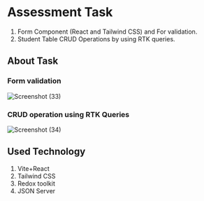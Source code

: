 # Assessment Task
1. Form Component (React and Tailwind CSS) and For validation.
2. Student Table CRUD Operations by using RTK queries.

## About Task
   ### Form validation
   ![Screenshot (33)](https://github.com/TAMILMANI1234/techsmew-assessment/assets/81792499/7c23bc66-65e5-4912-86a4-41ba5ef0eaa6)

   ### CRUD operation using RTK Queries
   ![Screenshot (34)](https://github.com/TAMILMANI1234/techsmew-assessment/assets/81792499/1efcb5c3-c463-4d68-8d1b-2428cb43f176)

   
 ## Used Technology
   1. Vite+React
   2. Tailwind CSS
   3. Redox toolkit
   4. JSON Server




   

